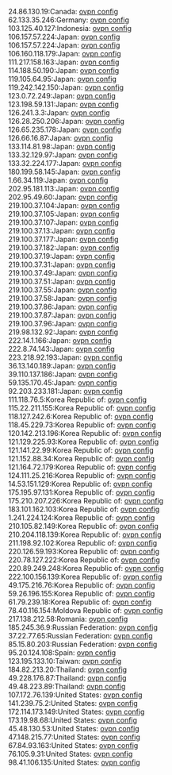24.86.130.19:Canada: [ovpn config](vpn/24_86_130_19.ovpn)  
62.133.35.246:Germany: [ovpn config](vpn/62_133_35_246.ovpn)  
103.125.40.127:Indonesia: [ovpn config](vpn/103_125_40_127.ovpn)  
106.157.57.224:Japan: [ovpn config](vpn/106_157_57_224.ovpn)  
106.157.57.224:Japan: [ovpn config](vpn/106_157_57_224.ovpn)  
106.160.118.179:Japan: [ovpn config](vpn/106_160_118_179.ovpn)  
111.217.158.163:Japan: [ovpn config](vpn/111_217_158_163.ovpn)  
114.188.50.190:Japan: [ovpn config](vpn/114_188_50_190.ovpn)  
119.105.64.95:Japan: [ovpn config](vpn/119_105_64_95.ovpn)  
119.242.142.150:Japan: [ovpn config](vpn/119_242_142_150.ovpn)  
123.0.72.249:Japan: [ovpn config](vpn/123_0_72_249.ovpn)  
123.198.59.131:Japan: [ovpn config](vpn/123_198_59_131.ovpn)  
126.241.3.3:Japan: [ovpn config](vpn/126_241_3_3.ovpn)  
126.28.250.206:Japan: [ovpn config](vpn/126_28_250_206.ovpn)  
126.65.235.178:Japan: [ovpn config](vpn/126_65_235_178.ovpn)  
126.66.16.87:Japan: [ovpn config](vpn/126_66_16_87.ovpn)  
133.114.81.98:Japan: [ovpn config](vpn/133_114_81_98.ovpn)  
133.32.129.97:Japan: [ovpn config](vpn/133_32_129_97.ovpn)  
133.32.224.177:Japan: [ovpn config](vpn/133_32_224_177.ovpn)  
180.199.58.145:Japan: [ovpn config](vpn/180_199_58_145.ovpn)  
1.66.34.119:Japan: [ovpn config](vpn/1_66_34_119.ovpn)  
202.95.181.113:Japan: [ovpn config](vpn/202_95_181_113.ovpn)  
202.95.49.60:Japan: [ovpn config](vpn/202_95_49_60.ovpn)  
219.100.37.104:Japan: [ovpn config](vpn/219_100_37_104.ovpn)  
219.100.37.105:Japan: [ovpn config](vpn/219_100_37_105.ovpn)  
219.100.37.107:Japan: [ovpn config](vpn/219_100_37_107.ovpn)  
219.100.37.13:Japan: [ovpn config](vpn/219_100_37_13.ovpn)  
219.100.37.177:Japan: [ovpn config](vpn/219_100_37_177.ovpn)  
219.100.37.182:Japan: [ovpn config](vpn/219_100_37_182.ovpn)  
219.100.37.19:Japan: [ovpn config](vpn/219_100_37_19.ovpn)  
219.100.37.31:Japan: [ovpn config](vpn/219_100_37_31.ovpn)  
219.100.37.49:Japan: [ovpn config](vpn/219_100_37_49.ovpn)  
219.100.37.51:Japan: [ovpn config](vpn/219_100_37_51.ovpn)  
219.100.37.55:Japan: [ovpn config](vpn/219_100_37_55.ovpn)  
219.100.37.58:Japan: [ovpn config](vpn/219_100_37_58.ovpn)  
219.100.37.86:Japan: [ovpn config](vpn/219_100_37_86.ovpn)  
219.100.37.87:Japan: [ovpn config](vpn/219_100_37_87.ovpn)  
219.100.37.96:Japan: [ovpn config](vpn/219_100_37_96.ovpn)  
219.98.132.92:Japan: [ovpn config](vpn/219_98_132_92.ovpn)  
222.14.1.166:Japan: [ovpn config](vpn/222_14_1_166.ovpn)  
222.8.74.143:Japan: [ovpn config](vpn/222_8_74_143.ovpn)  
223.218.92.193:Japan: [ovpn config](vpn/223_218_92_193.ovpn)  
36.13.140.189:Japan: [ovpn config](vpn/36_13_140_189.ovpn)  
39.110.137.186:Japan: [ovpn config](vpn/39_110_137_186.ovpn)  
59.135.170.45:Japan: [ovpn config](vpn/59_135_170_45.ovpn)  
92.203.233.181:Japan: [ovpn config](vpn/92_203_233_181.ovpn)  
111.118.76.5:Korea Republic of: [ovpn config](vpn/111_118_76_5.ovpn)  
115.22.211.155:Korea Republic of: [ovpn config](vpn/115_22_211_155.ovpn)  
118.127.242.6:Korea Republic of: [ovpn config](vpn/118_127_242_6.ovpn)  
118.45.229.73:Korea Republic of: [ovpn config](vpn/118_45_229_73.ovpn)  
120.142.213.196:Korea Republic of: [ovpn config](vpn/120_142_213_196.ovpn)  
121.129.225.93:Korea Republic of: [ovpn config](vpn/121_129_225_93.ovpn)  
121.141.22.99:Korea Republic of: [ovpn config](vpn/121_141_22_99.ovpn)  
121.152.88.34:Korea Republic of: [ovpn config](vpn/121_152_88_34.ovpn)  
121.164.72.179:Korea Republic of: [ovpn config](vpn/121_164_72_179.ovpn)  
124.111.25.216:Korea Republic of: [ovpn config](vpn/124_111_25_216.ovpn)  
14.53.151.129:Korea Republic of: [ovpn config](vpn/14_53_151_129.ovpn)  
175.195.97.131:Korea Republic of: [ovpn config](vpn/175_195_97_131.ovpn)  
175.210.207.226:Korea Republic of: [ovpn config](vpn/175_210_207_226.ovpn)  
183.101.162.103:Korea Republic of: [ovpn config](vpn/183_101_162_103.ovpn)  
1.241.224.124:Korea Republic of: [ovpn config](vpn/1_241_224_124.ovpn)  
210.105.82.149:Korea Republic of: [ovpn config](vpn/210_105_82_149.ovpn)  
210.204.118.139:Korea Republic of: [ovpn config](vpn/210_204_118_139.ovpn)  
211.198.92.102:Korea Republic of: [ovpn config](vpn/211_198_92_102.ovpn)  
220.126.59.193:Korea Republic of: [ovpn config](vpn/220_126_59_193.ovpn)  
220.78.127.222:Korea Republic of: [ovpn config](vpn/220_78_127_222.ovpn)  
220.89.249.248:Korea Republic of: [ovpn config](vpn/220_89_249_248.ovpn)  
222.100.156.139:Korea Republic of: [ovpn config](vpn/222_100_156_139.ovpn)  
49.175.216.76:Korea Republic of: [ovpn config](vpn/49_175_216_76.ovpn)  
59.26.196.155:Korea Republic of: [ovpn config](vpn/59_26_196_155.ovpn)  
61.79.239.18:Korea Republic of: [ovpn config](vpn/61_79_239_18.ovpn)  
78.40.116.154:Moldova Republic of: [ovpn config](vpn/78_40_116_154.ovpn)  
217.138.212.58:Romania: [ovpn config](vpn/217_138_212_58.ovpn)  
185.245.36.9:Russian Federation: [ovpn config](vpn/185_245_36_9.ovpn)  
37.22.77.65:Russian Federation: [ovpn config](vpn/37_22_77_65.ovpn)  
85.15.80.203:Russian Federation: [ovpn config](vpn/85_15_80_203.ovpn)  
95.20.124.108:Spain: [ovpn config](vpn/95_20_124_108.ovpn)  
123.195.133.10:Taiwan: [ovpn config](vpn/123_195_133_10.ovpn)  
184.82.213.20:Thailand: [ovpn config](vpn/184_82_213_20.ovpn)  
49.228.176.87:Thailand: [ovpn config](vpn/49_228_176_87.ovpn)  
49.48.223.89:Thailand: [ovpn config](vpn/49_48_223_89.ovpn)  
107.172.76.139:United States: [ovpn config](vpn/107_172_76_139.ovpn)  
141.239.75.2:United States: [ovpn config](vpn/141_239_75_2.ovpn)  
172.114.173.149:United States: [ovpn config](vpn/172_114_173_149.ovpn)  
173.19.98.68:United States: [ovpn config](vpn/173_19_98_68.ovpn)  
45.48.130.53:United States: [ovpn config](vpn/45_48_130_53.ovpn)  
47.148.215.77:United States: [ovpn config](vpn/47_148_215_77.ovpn)  
67.84.93.163:United States: [ovpn config](vpn/67_84_93_163.ovpn)  
76.105.9.31:United States: [ovpn config](vpn/76_105_9_31.ovpn)  
98.41.106.135:United States: [ovpn config](vpn/98_41_106_135.ovpn)  
